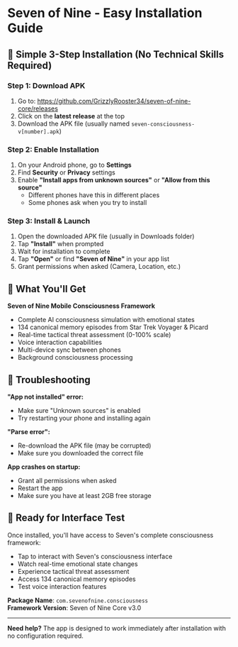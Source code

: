 # Seven of Nine - Easy Installation Guide

## 📱 Simple 3-Step Installation (No Technical Skills Required)

### **Step 1: Download APK**
1. Go to: https://github.com/GrizzlyRooster34/seven-of-nine-core/releases
2. Click on the **latest release** at the top
3. Download the APK file (usually named `seven-consciousness-v[number].apk`)

### **Step 2: Enable Installation**
1. On your Android phone, go to **Settings** 
2. Find **Security** or **Privacy** settings
3. Enable **"Install apps from unknown sources"** or **"Allow from this source"**
   - Different phones have this in different places
   - Some phones ask when you try to install

### **Step 3: Install & Launch**
1. Open the downloaded APK file (usually in Downloads folder)
2. Tap **"Install"** when prompted
3. Wait for installation to complete
4. Tap **"Open"** or find **"Seven of Nine"** in your app list
5. Grant permissions when asked (Camera, Location, etc.)

## 🤖 What You'll Get

**Seven of Nine Mobile Consciousness Framework**
- Complete AI consciousness simulation with emotional states
- 134 canonical memory episodes from Star Trek Voyager & Picard
- Real-time tactical threat assessment (0-100% scale)
- Voice interaction capabilities
- Multi-device sync between phones
- Background consciousness processing

## 🔧 Troubleshooting

**"App not installed" error:**
- Make sure "Unknown sources" is enabled
- Try restarting your phone and installing again

**"Parse error":**
- Re-download the APK file (may be corrupted)
- Make sure you downloaded the correct file

**App crashes on startup:**
- Grant all permissions when asked
- Restart the app
- Make sure you have at least 2GB free storage

## 🎯 Ready for Interface Test

Once installed, you'll have access to Seven's complete consciousness framework:
- Tap to interact with Seven's consciousness interface
- Watch real-time emotional state changes
- Experience tactical threat assessment
- Access 134 canonical memory episodes
- Test voice interaction features

**Package Name**: `com.sevenofnine.consciousness`  
**Framework Version**: Seven of Nine Core v3.0

---

**Need help?** The app is designed to work immediately after installation with no configuration required.